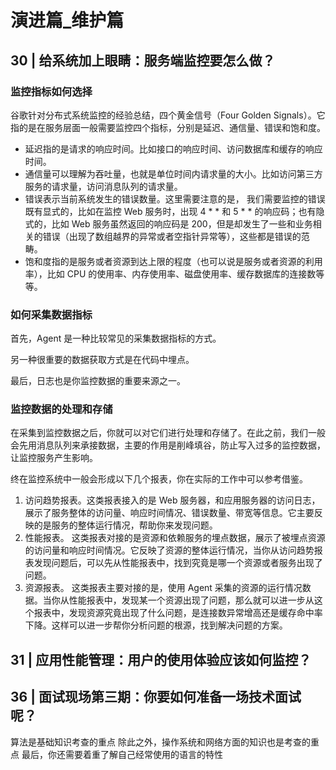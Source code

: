 # 演进篇_维护篇

## 30 | 给系统加上眼睛：服务端监控要怎么做？

### 监控指标如何选择

谷歌针对分布式系统监控的经验总结，四个黄金信号（Four Golden Signals）。它指的是在服务层面一般需要监控四个指标，分别是延迟、通信量、错误和饱和度。

- 延迟指的是请求的响应时间。比如接口的响应时间、访问数据库和缓存的响应时间。
- 通信量可以理解为吞吐量，也就是单位时间内请求量的大小。比如访问第三方服务的请求量，访问消息队列的请求量。
- 错误表示当前系统发生的错误数量。这里需要注意的是， 我们需要监控的错误既有显式的，比如在监控 Web 服务时，出现 4 * * 和 5 * * 的响应码；也有隐式的，比如 Web 服务虽然返回的响应码是 200，但是却发生了一些和业务相关的错误（出现了数组越界的异常或者空指针异常等），这些都是错误的范畴。
- 饱和度指的是服务或者资源到达上限的程度（也可以说是服务或者资源的利用率），比如 CPU 的使用率、内存使用率、磁盘使用率、缓存数据库的连接数等等。

### 如何采集数据指标

首先，Agent 是一种比较常见的采集数据指标的方式。

另一种很重要的数据获取方式是在代码中埋点。

最后，日志也是你监控数据的重要来源之一。

### 监控数据的处理和存储

在采集到监控数据之后，你就可以对它们进行处理和存储了。在此之前，我们一般会先用消息队列来承接数据，主要的作用是削峰填谷，防止写入过多的监控数据，让监控服务产生影响。

终在监控系统中一般会形成以下几个报表，你在实际的工作中可以参考借鉴。

1. 访问趋势报表。这类报表接入的是 Web 服务器，和应用服务器的访问日志，展示了服务整体的访问量、响应时间情况、错误数量、带宽等信息。它主要反映的是服务的整体运行情况，帮助你来发现问题。
2. 性能报表。 这类报表对接的是资源和依赖服务的埋点数据，展示了被埋点资源的访问量和响应时间情况。它反映了资源的整体运行情况，当你从访问趋势报表发现问题后，可以先从性能报表中，找到究竟是哪一个资源或者服务出现了问题。
3. 资源报表。 这类报表主要对接的是，使用 Agent 采集的资源的运行情况数据。当你从性能报表中，发现某一个资源出现了问题，那么就可以进一步从这个报表中，发现资源究竟出现了什么问题，是连接数异常增高还是缓存命中率下降。这样可以进一步帮你分析问题的根源，找到解决问题的方案。

## 31 | 应用性能管理：用户的使用体验应该如何监控？



## 36 | 面试现场第三期：你要如何准备一场技术面试呢？

算法是基础知识考查的重点
除此之外，操作系统和网络方面的知识也是考查的重点
最后，你还需要着重了解自己经常使用的语言的特性
